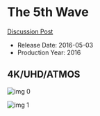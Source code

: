 # The 5th Wave

[Discussion Post](https://www.avsforum.com/threads/bass-eq-for-filtered-movies.2995212/post-56720154)

* Release Date: 2016-05-03
* Production Year: 2016

## 4K/UHD/ATMOS

![img 0](https://fanart.tv/fanart/movies/299687/moviethumb/the-5th-wave-569a287630658.jpg)

![img 1](https://i.imgur.com/s6GqGf5.png)

